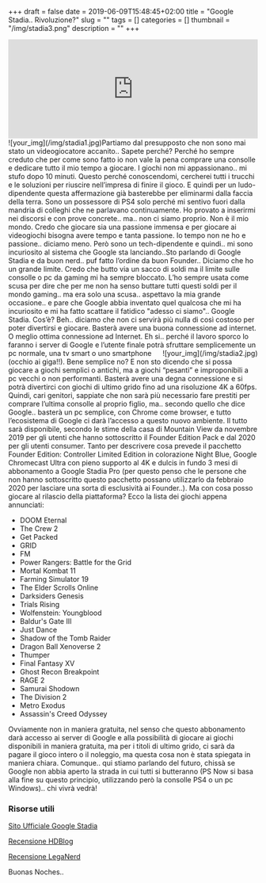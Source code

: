 +++
draft = false
date = 2019-06-09T15:48:45+02:00
title = "Google Stadia.. Rivoluzione?"
slug = ""
tags = []
categories = []
thumbnail = "/img/stadia3.png"
description = ""
+++
<iframe src="https://widget.spreaker.com/player?episode_id=19040297&theme=light&playlist=false&playlist-continuous=false&autoplay=false&live-autoplay=false&chapters-image=true&episode_image_position=right&hide-logo=false&hide-likes=false&hide-comments=false&hide-sharing=false&hide-download=true" width="100%" height="200px" frameborder="0"></iframe>
<DIV  style="float:left;">![your_img](/img/stadia1.jpg)</DIV>
Partiamo dal presupposto che non sono mai stato un videogiocatore accanito.. Sapete perché? Perché ho sempre creduto che per come sono fatto io non vale la pena comprare una consolle e dedicare tutto il mio tempo a giocare. I giochi non mi appassionano.. mi stufo dopo 10 minuti. Questo perché conoscendomi, cercherei tutti i trucchi e le soluzioni per riuscire nell’impresa di finire il gioco. E quindi per un ludo-dipendente questa affermazione già basterebbe per eliminarmi dalla faccia della terra. Sono un possessore di PS4 solo perché mi sentivo fuori dalla mandria di colleghi che ne parlavano continuamente. Ho provato a inserirmi nei discorsi e con prove concrete.. ma.. non ci siamo proprio. Non è il mio mondo. Credo che giocare sia una passione immensa e per giocare ai videogiochi bisogna avere tempo e tanta passione. Io tempo non ne ho e passione.. diciamo meno. Però sono un tech-dipendente e quindi.. mi sono incuriosito al sistema che Google sta lanciando..Sto parlando di Google Stadia e da buon nerd.. puf fatto l’ordine da buon Founder.. Diciamo che ho un grande limite. Credo che butto via un sacco di soldi ma il limite sulle consolle o pc da gaming mi ha sempre bloccato. L’ho sempre usata come scusa per dire che per me non ha senso buttare tutti questi soldi per il mondo gaming.. ma era solo una scusa.. aspettavo la mia grande occasione.. e pare che Google abbia inventato quel qualcosa che mi ha incuriosito e mi ha fatto scattare il fatidico "adesso ci siamo".. Google Stadia. Cos’è? Beh.. diciamo che non ci servirà più nulla di così costoso per poter divertirsi e giocare. Basterà avere una buona connessione ad internet. O meglio ottima connessione ad Internet. Eh si.. perché il lavoro sporco lo faranno i server di Google e l’utente finale potrà sfruttare semplicemente un pc normale, una tv smart o uno smartphone
<DIV  style="float:right;">![your_img](/img/stadia2.jpg)</DIV>
 (occhio ai giga!!). Bene semplice no? E non sto dicendo che si possa giocare a giochi semplici o antichi, ma a giochi “pesanti” e improponibili a pc vecchi o non performanti. Basterà avere una degna connessione e si potrà divertirci con giochi di ultimo grido fino ad una risoluzione 4K a 60fps. Quindi, cari genitori, sappiate che non sarà più necessario fare prestiti per comprare l’ultima consolle al proprio figlio, ma.. secondo quello che dice Google.. basterà un pc semplice, con Chrome come browser, e tutto l’ecosistema di Google ci darà l’accesso a questo nuovo ambiente. Il tutto sarà disponibile, secondo le stime della casa di Mountain View da novembre 2019 per gli utenti che hanno sottoscritto il Founder Edition Pack e dal 2020 per gli utenti consumer. Tanto per descrivere cosa prevede il pacchetto Founder Edition: Controller Limited Edition in colorazione Night Blue, Google Chromecast Ultra con pieno supporto al 4K e dulcis in fundo 3 mesi di abbonamento a Google Stadia Pro (per questo penso che le persone che non hanno sottoscritto questo pacchetto possano utilizzarlo da febbraio 2020 per lasciare  una sorta di esclusività ai Founder..).
Ma con cosa posso giocare al rilascio della piattaforma? Ecco la lista dei giochi appena annunciati:
<ul>
<li>DOOM Eternal</li>
<li>The Crew 2</li>
<li>Get Packed</li>
<li>GRID</li>
<li>FM</li>
<li>Power Rangers: Battle for the Grid</li>
<li>Mortal Kombat 11</li>
<li>Farming Simulator 19</li>
<li>The Elder Scrolls Online</li>
<li>Darksiders Genesis</li>
<li>Trials Rising</li>
<li>Wolfenstein: Youngblood</li>
<li>Baldur's Gate III</li>
<li>Just Dance</li>
<li>Shadow of the Tomb Raider</li>
<li>Dragon Ball Xenoverse 2</li>
<li>Thumper</li>
<li>Final Fantasy XV</li>
<li>Ghost Recon Breakpoint</li>
<li>RAGE 2</li>
<li>Samurai Shodown</li>
<li>The Division 2</li>
<li>Metro Exodus</li>
<li>Assassin's Creed Odyssey</li>
</ul>

Ovviamente non in maniera gratuita, nel senso che questo abbonamento darà accesso ai server di Google e alla possibilità di giocare ai giochi disponibili in maniera gratuita, ma per i titoli di ultimo grido, ci sarà da pagare il gioco intero o il noleggio, ma questa cosa non è stata spiegata in maniera chiara.
Comunque.. qui stiamo parlando del futuro, chissà se Google non abbia aperto la strada in cui tutti si butteranno (PS Now si basa alla fine su questo principio, utilizzando però la consolle PS4 o un pc Windows).. chi vivrà vedrà!

### Risorse utili
[Sito Ufficiale Google Stadia](https://store.google.com/it/product/stadia_founders_edition?srp=/it/magazine/stadia)

[Recensione HDBlog](https://www.hdblog.it/2019/06/06/google-stadia-prezzi-giochi-data-italia-guida/)

[Recensione LegaNerd](https://leganerd.com/2019/06/07/tutti-i-nuovi-dettagli-su-google-stadia/)


Buonas Noches..
